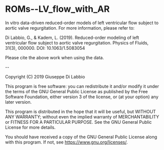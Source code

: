 # ROMs--LV_flow_with_AR
In vitro data-driven reduced-order models of left ventricular flow subject to aortic valve regurgitation. For more information, please refer to:

Di Labbio, G., & Kadem, L. (2019). Reduced-order modeling of left ventricular flow subject to aortic valve regurgitation. Physics of Fluids, 31(3), 000000.
DOI: 10.1063/1.5083054

Please cite the above work when using the data.

--

Copyright (C) 2019 Giuseppe Di Labbio

This program is free software: you can redistribute it and/or modify it under the terms of the GNU General Public License as published by the Free Software Foundation, either version 3 of the license, or (at your option) any later version.

This program is distributed in the hope that it will be useful, but WITHOUT ANY WARRANTY; without even the implied warranty of MERCHANTABILITY or FITNESS FOR A PARTICULAR PURPOSE. See the GNU General Public License for more details.

You should have received a copy of the GNU General Public License along with this program. If not, see https://www.gnu.org/licenses/.
